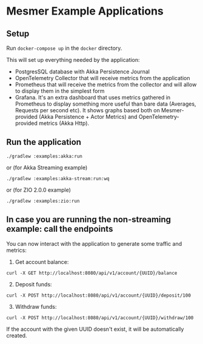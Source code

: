 # Mesmer Example Applications

## Setup

Run `docker-compose up` in the `docker` directory.

This will set up everything needed by the application:

- PostgresSQL database with Akka Persistence Journal
- OpenTelemetry Collector that will receive metrics from the application
- Prometheus that will receive the metrics from the collector and will allow to display them in the simplest form
- Grafana. It's an extra dashboard that uses metrics gathered in Prometheus to display something more useful than bare
  data (Averages, Requests per second etc). It shows graphs based both on Mesmer-provided (Akka Persistence + Actor
  Metrics) and OpenTelemetry-provided metrics (Akka Http).

## Run the application

```
./gradlew :examples:akka:run
```

or (for Akka Streaming example)

```
./gradlew :examples:akka-stream:run:wq
```

or (for ZIO 2.0.0 example)

```
./gradlew :examples:zio:run
```

## In case you are running the non-streaming example: call the endpoints

You can now interact with the application to generate some traffic and metrics:

1. Get account balance:

```
curl -X GET http://localhost:8080/api/v1/account/{UUID}/balance
```

2. Deposit funds:

```
curl -X POST http://localhost:8080/api/v1/account/{UUID}/deposit/100
```

3. Withdraw funds:

```
curl -X POST http://localhost:8080/api/v1/account/{UUID}/withdraw/100
```

If the account with the given UUID doesn't exist, it will be automatically created.
